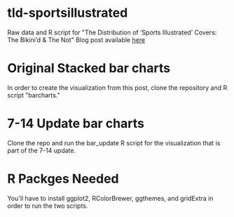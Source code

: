 # tld-sportsillustrated
Raw data and R script for "The Distribution of ‘Sports Illustrated’ Covers: The Bikini’d &amp; The Not"
Blog post available [here](https://thelittledataset.com/2015/02/24/the-distribution-of-sports-illustrated-covers-the-bikini-d-the-not/)

# Original Stacked bar charts
In order to create the visualization from this post, clone the repository and R script "barcharts."

# 7-14 Update bar charts
Clone the repo and run the bar_update R script for the visualization that is part of the 7-14 update.

# R Packges Needed
You'll have to install ggplot2, RColorBrewer, ggthemes, and gridExtra in order to run the two scripts.
